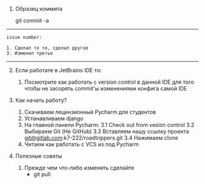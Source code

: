1. Образец коммита

    git commit -a 

--------------------------------------
    issue number:

    1. Сделал то то, сделал другое
    3. Изменил третье
--------------------------------------
    
2. Если работате в JetBrains IDE то:
    1. Посмотрите как работать с version control в данной IDE для того чтобы не засорять commit'ы изменениями конфига самой IDE
   
3. Как начать работу?
    1. Скачиваем лецинзионный Pycharm для студентов
    2. Устанавливаем django
    3. На главной панели Pycharm:
        3.1 Check out from vesion control
        3.2 Выбираем Git (Не GitHub)
        3.3 Вставляем нашу ссылку проекта git@gitlab.com:k7-222/roadtrippers.git
        3.4 Нажимаем clone
    4. Читаем как работать с VCS из под Pycharm
        
    

4. Полезные советы
    1. Прежде чем что-либо изменять сделайте 
        * git pull
        